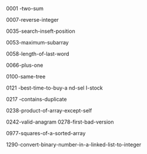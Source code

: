 0001 -two-sum

0007-reverse-integer

0035-search-inseft-position

0053-maximum-subarray

0058-length-of-last-word

0066-plus-one

0100-same-tree

0121 -best-time-to-buy-a nd-sel I-stock

0217 -contains-duplicate

0238-product-of-array-except-self

0242-valid-anagram
0278-first-bad-version

0977-squares-of-a-sorted-array

1290-convert-binary-number-in-a-linked-list-to-integer


